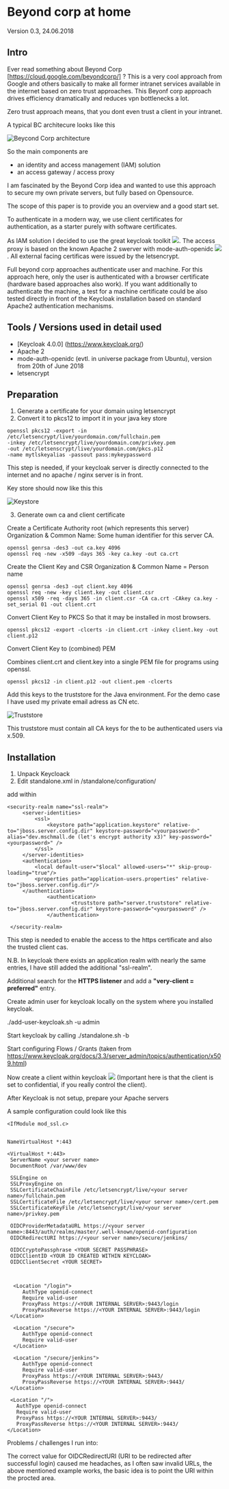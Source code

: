 # Beyond corp at home #

Version 0.3, 24.06.2018

## Intro

Ever read something about Beyond Corp [https://cloud.google.com/beyondcorp/] ? This is a very cool approach from Google and others basically to make all former intranet services available in the internet based on zero trust approaches. This Beyonf corp approach drives efficiency dramatically and reduces vpn bottlenecks a lot.

Zero trust approach means, that you dont even trust a client in your intranet.

A typical BC architecure looks like this

![Beycond Corp architecture](https://www.beyondcorp.com/img/no-vpn-security-3-full.jpg)

So the main components are

* an identity and access management (IAM) solution
* an access gateway / access proxy

I am fascinated by the Beyond Corp idea and wanted to use this approach to secure my own private servers, but fully based on Opensource.

The scope of this paper is to provide you an overview and a good start set.

To authenticate in a modern way, we use client certificates for authentication, as a starter purely with software certificates.

As IAM solution I decided to use the great keycloak toolkit ![](https://www.keycloak.org/). The access proxy is based on the known Apache 2 swerver with mode-auth-openidc ![](https://github.com/zmartzone/mod_auth_openidc). All external facing certificas were issued by the  letsencrypt.

Full beyond corp approaches authenticate user and machine. For this approach here, only the user is authenticated with a browser certificate (hardware based approaches also work). If you want additionally to authenticate the machine, a test for a machine certificate could be also tested directly in front of the Keycloak installation based on standard Apache2 authentication mechanisms.

## Tools / Versions used in detail used ##

* [Keycloak 4.0.0] (https://www.keycloak.org/)
* Apache 2 
* mode-auth-openidc (evtl. in universe package from Ubuntu), version from 20th of June 2018 [](https://github.com/zmartzone/mod_auth_openidc)
* letsencrypt


## Preparation

1. Generate a certificate for your domain using letsencrypt
2. Convert it to pkcs12 to import it in your java key store

```
openssl pkcs12 -export -in /etc/letsencrypt/live/yourdomain.com/fullchain.pem 
-inkey /etc/letsencrypt/live/yourdomain.com/privkey.pem 
-out /etc/letsenscrypt/live/yourdomain.com/pkcs.p12 
-name mytlskeyalias -passout pass:mykeypassword
```

This step is needed, if your keycloak server is directly connected to the internet and no apache / nginx server is in front.

Key store should now like this this

![Keystore](https://github.com/schmalle/bcathome/raw/master/pics/keystore.png)

3. Generate own ca and client certificate

Create a Certificate Authority root (which represents this server)
Organization & Common Name: Some human identifier for this server CA.

```
openssl genrsa -des3 -out ca.key 4096
openssl req -new -x509 -days 365 -key ca.key -out ca.crt
```

Create the Client Key and CSR
Organization & Common Name = Person name

```
openssl genrsa -des3 -out client.key 4096
openssl req -new -key client.key -out client.csr
openssl x509 -req -days 365 -in client.csr -CA ca.crt -CAkey ca.key -set_serial 01 -out client.crt
```

Convert Client Key to PKCS
So that it may be installed in most browsers.

```
openssl pkcs12 -export -clcerts -in client.crt -inkey client.key -out
client.p12
```

Convert Client Key to (combined) PEM

Combines client.crt and client.key into a single PEM file for programs using openssl.

```
openssl pkcs12 -in client.p12 -out client.pem -clcerts
```

Add this keys to the truststore for the Java environment. For the demo case I have used my private email adress as CN etc.

![Truststore](https://github.com/schmalle/bcathome/raw/master/pics/truststore.png)

This truststore must contain all CA keys for the to be authenticated users via x.509.


## Installation ##

1. Unpack Keycloack
2. Edit standalone.xml in /standalone/configuration/

add within <security-realms>

```
<security-realm name="ssl-realm">
     <server-identities>
         <ssl>
             <keystore path="application.keystore" relative-to="jboss.server.config.dir" keystore-password="<yourpassword>" alias="dev.mschmall.de (let's encrypt authority x3)" key-password="<yourpassword>" />
         </ssl>
     </server-identities>
     <authentication>
         <local default-user="$local" allowed-users="*" skip-group-loading="true"/>
         <properties path="application-users.properties" relative-to="jboss.server.config.dir"/>
     </authentication>
             <authentication>
                     <truststore path="server.truststore" relative-to="jboss.server.config.dir" keystore-password="<yourpassword" />
             </authentication>

 </security-realm>
 ```

This step is needed to enable the access to the https certificate and also the trusted client cas.

N.B. In keycloak there exists an application realm with nearly the same entries, I have still added the additional "ssl-realm".

Additional search for the <b>HTTPS listener</b> and add a <b>"very-client = preferred"</b> entry.


Create admin user for keycloak locally on the system where you installed keycloak.

./add-user-keycloak.sh -u admin


Start keycloak by calling ./standalone.sh -b <IP to bind to>

Start configuring Flows / Grants
(taken from https://www.keycloak.org/docs/3.3/server_admin/topics/authentication/x509.html)

Now create a client within keycloak ![](https://github.com/schmalle/bcathome/raw/master/pics/client.png) (Important here is that the client is set to confidential, if you really control the client).


After Keycloak is not setup, prepare your Apache servers

A sample configuration could look like this


```
<IfModule mod_ssl.c>


NameVirtualHost *:443

<VirtualHost *:443>
 ServerName <your server name>
 DocumentRoot /var/www/dev

 SSLEngine on
 SSLProxyEngine on
 SSLCertificateChainFile /etc/letsencrypt/live/<your server name>/fullchain.pem
 SSLCertificateFile /etc/letsencrypt/live/<your server name>/cert.pem
 SSLCertificateKeyFile /etc/letsencrypt/live/<your server name>/privkey.pem

 OIDCProviderMetadataURL https://<your server name>:8443/auth/realms/master/.well-known/openid-configuration
 OIDCRedirectURI https://<your server name>/secure/jenkins/

 OIDCCryptoPassphrase <YOUR SECRET PASSPHRASE>
 OIDCClientID <YOUR ID CREATED WITHIN KEYCLOAK>
 OIDCClientSecret <YOUR SECRET>



  <Location "/login">
     AuthType openid-connect
     Require valid-user
     ProxyPass https://<YOUR INTERNAL SERVER>:9443/login
     ProxyPassReverse https://<YOUR INTERNAL SERVER>:9443/login
 </Location>

  <Location "/secure">
     AuthType openid-connect
     Require valid-user
  </Location>

  <Location "/secure/jenkins">
     AuthType openid-connect
     Require valid-user
     ProxyPass https://<YOUR INTERNAL SERVER>:9443/
     ProxyPassReverse https://<YOUR INTERNAL SERVER>:9443/
 </Location>

 <Location "/">
   AuthType openid-connect
   Require valid-user
   ProxyPass https://<YOUR INTERNAL SERVER>:9443/
   ProxyPassReverse https://<YOUR INTERNAL SERVER>:9443/
</Location>
```

Problems / challenges I run into:

The correct value for OIDCRedirectURI (URI to be redirected after successful login) caused me headaches, as I often saw invalid URLs, the above mentioned example works, the basic idea is to point the URI within the procted area.
